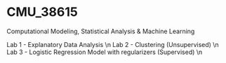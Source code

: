 # CMU_38615
Computational Modeling, Statistical Analysis &amp; Machine Learning

Lab 1 - Explanatory Data Analysis \n
Lab 2 - Clustering (Unsupervised) \n
Lab 3 - Logistic Regression Model with regularizers (Supervised) \n
